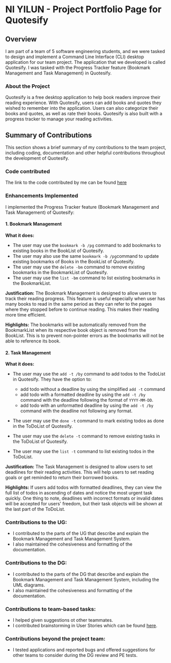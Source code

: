 # NI YILUN - Project Portfolio Page for Quotesify

## Overview
I am part of a team of 5 software engineering students, and we were tasked to design and implement a
Command Line Interface (CLI) desktop application for our team project. The application that we developed
is called Quotesify. I was tasked with the Progress Tracker feature (Bookmark Management and Task Management) 
in Quotesify.

### About the Project
Quotesify is a free desktop application to help book readers improve their reading experience. With Quotesify,
users can add books and quotes they wished to remember into the application. Users can also categorize their books and
quotes, as well as rate their books. Quotesify is also built with a progress tracker to manage your reading activities.

## Summary of Contributions
This section shows a brief summary of my contributions to the team project, including coding, documentation
and other helpful contributions throughout the development of Quotesify.

### Code contributed
The link to the code contributed by me can be found
[here](https://nus-cs2113-ay2021s1.github.io/tp-dashboard/#breakdown=true&search=lunzard&sort=groupTitle&sortWithin=title&since=2020-09-27&timeframe=commit&mergegroup=&groupSelect=groupByRepos&checkedFileTypes=docs~functional-code~test-code~other)

### Enhancements Implemented
I implemented the Progress Tracker feature (Bookmark Management and Task Management) of Quotesify:

#### 1. Bookmark Management

**What it does:**
* The user may use the `bookmark -b /pg` command to add bookmarks to existing books in the BookList of Quotesify.
* The user may also use the same `bookmark -b /pg`command to update existing bookmarks of Books 
in the BookList of Quotesify.
* The user may use the `delete -bm` command to remove existing bookmarks in the BookmarkList of Quotesify. 
* The user may use the `list -bm` command to list existing bookmarks in the BookmarkList.

**Justification:**
The Bookmark Management is designed to allow users to track their reading progress.
This feature is useful especially when user has many books to read in the same period as they can refer to the pages 
where they stopped before to continue reading. This makes their reading more time efficient.

**Highlights:**
The bookmarks will be automatically removed from the BookmarkList when its respective book object is removed 
from the BookList. This is to prevent non-pointer errors as the bookmarks will not be able to reference its book.

#### 2. Task Management

**What it does:**
* The user may use the `add -t /by` command to add todos to the TodoList in Quotesify. They have the option to:

    * add todo without a deadline by using the simplified `add -t` command
    * add todo with a formatted deadline by using the `add -t /by` command with the deadline 
      following the format of `YYYY-MM-DD`.
    * add todo with an unformatted deadline by using the `add -t /by` command with the deadline not following
      any format.

* The user may use the `done -t` command to mark existing todos as done in the ToDoList of Quotesify. 
* The user may use the `delete -t` command to remove existing tasks in the ToDoList of Quotesify. 
* The user may use the `list -t` command to list existing todos in the ToDoList.

**Justification:**
The Task Management is designed to allow users to set deadlines for their reading activities.
This will help users to set reading goals or get reminded to return their borrowed books.

**Highlights:**
If users add todos with formatted deadlines, they can view the full list of todos in ascending of dates 
and notice the most urgent task quickly.
One thing to note, deadlines with incorrect formats or invalid dates will be accepted for users' freedom, but 
their task objects will be shown at the last part of the ToDoList.

### Contributions to the UG:
* I contributed to the parts of the UG that describe and explain the Bookmark Management and Task Management System. 
* I also maintained the cohesiveness and formatting of the documentation. 

### Contributions to the DG:
* I contributed to the parts of the DG that describe and explain the Bookmark Management and Task Management System, 
including the UML diagrams.
* I also maintained the cohesiveness and formatting of the documentation.

### Contributions to team-based tasks:
* I helped given suggestions ot other teammates.
* I contributed brainstorming in User Stories which can be found [here](https://github.com/dozenmatter/tp-stories/projects/1).

### Contributions beyond the project team: 
* I tested applications and reported bugs and offered suggestions for other teams to consider 
  during the DG review and PE tests.